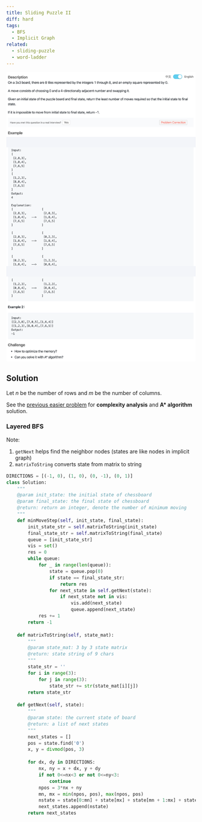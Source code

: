 ```yaml
---
title: Sliding Puzzle II
diff: hard
tags:
  - BFS
  - Implicit Graph
related:
  - sliding-puzzle
  - word-ladder
---
```


<img class="medium-zoom" src="/algo/sliding-puzzle-ii.png" alt="https://www.lintcode.com/problem/sliding-puzzle-ii">

## Solution

Let $n$ be the number of rows and $m$ be the number of columns.

See the [previous easier problem](sliding-puzzle) for **complexity analysis** and **A\* algorithm** solution.

### Layered BFS

Note:

1. `getNext` helps find the neighbor nodes (states are like nodes in implicit graph)
2. `matrixToString` converts state from matrix to string

```py
DIRECTIONS = [(-1, 0), (1, 0), (0, -1), (0, 1)]
class Solution:
    """
    @param init_state: the initial state of chessboard
    @param final_state: the final state of chessboard
    @return: return an integer, denote the number of minimum moving
    """
    def minMoveStep(self, init_state, final_state):
        init_state_str = self.matrixToString(init_state)
        final_state_str = self.matrixToString(final_state)
        queue = [init_state_str]
        vis = set()
        res = 0
        while queue:
            for _ in range(len(queue)):
                state = queue.pop(0)
                if state == final_state_str:
                    return res
                for next_state in self.getNext(state):
                    if next_state not in vis:
                        vis.add(next_state)
                        queue.append(next_state)
            res += 1
        return -1

    def matrixToString(self, state_mat):
        """
        @param state_mat: 3 by 3 state matrix
        @return: state string of 9 chars
        """
        state_str = ''
        for i in range(3):
            for j in range(3):
                state_str += str(state_mat[i][j])
        return state_str

    def getNext(self, state):
        """
        @param state: the current state of board
        @return: a list of next states
        """
        next_states = []
        pos = state.find('0')
        x, y = divmod(pos, 3)

        for dx, dy in DIRECTIONS:
            nx, ny = x + dx, y + dy
            if not 0<=nx<3 or not 0<=ny<3:
                continue
            npos = 3*nx + ny
            mn, mx = min(npos, pos), max(npos, pos)
            nstate = state[0:mn] + state[mx] + state[mn + 1:mx] + state[mn] + state[mx + 1:]
            next_states.append(nstate)
        return next_states
```
